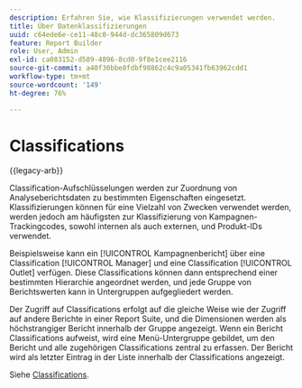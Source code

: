 ```yaml
---
description: Erfahren Sie, wie Klassifizierungen verwendet werden.
title: Über Datenklassifizierungen
uuid: c64ede6e-ce11-48c0-944d-dc365809d673
feature: Report Builder
role: User, Admin
exl-id: ca083152-d589-4896-8cd0-9f8e1cee2116
source-git-commit: a40f30bbe8fdbf98862c4c9a05341fb63962cdd1
workflow-type: tm+mt
source-wordcount: '149'
ht-degree: 76%

---
```


# Classifications

{{legacy-arb}}

Classification-Aufschlüsselungen werden zur Zuordnung von Analyseberichtsdaten zu bestimmten Eigenschaften eingesetzt. Klassifizierungen können für eine Vielzahl von Zwecken verwendet werden, werden jedoch am häufigsten zur Klassifizierung von Kampagnen-Trackingcodes, sowohl internen als auch externen, und Produkt-IDs verwendet.

Beispielsweise kann ein [!UICONTROL Kampagnenbericht] über eine Classification [!UICONTROL Manager] und eine Classification [!UICONTROL Outlet] verfügen. Diese Classifications können dann entsprechend einer bestimmten Hierarchie angeordnet werden, und jede Gruppe von Berichtswerten kann in Untergruppen aufgegliedert werden.

Der Zugriff auf Classifications erfolgt auf die gleiche Weise wie der Zugriff auf andere Berichte in einer Report Suite, und die Dimensionen werden als höchstrangiger Bericht innerhalb der Gruppe angezeigt. Wenn ein Bericht Classifications aufweist, wird eine Menü-Untergruppe gebildet, um den Bericht und alle zugehörigen Classifications zentral zu erfassen. Der Bericht wird als letzter Eintrag in der Liste innerhalb der Classifications angezeigt.

Siehe [Classifications](/help/components/classifications/classifications-overview.md).

